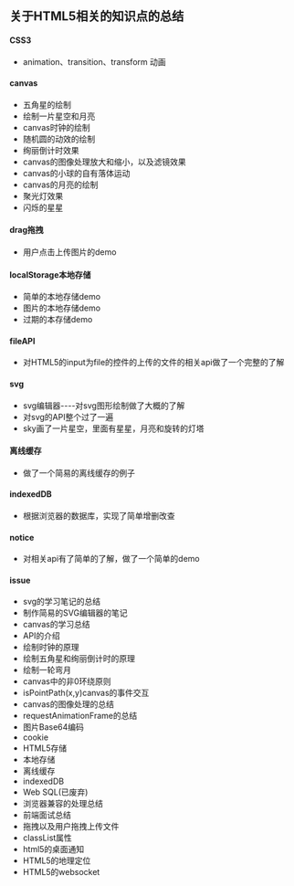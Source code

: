 ## 关于HTML5相关的知识点的总结

#### CSS3

* animation、transition、transform 动画

#### canvas

* 五角星的绘制
* 绘制一片星空和月亮
* canvas时钟的绘制
* 随机圆的动效的绘制
* 绚丽倒计时效果
* canvas的图像处理放大和缩小，以及滤镜效果
* canvas的小球的自有落体运动
* canvas的月亮的绘制
* 聚光灯效果
* 闪烁的星星
 
#### drag拖拽
* 用户点击上传图片的demo
 
#### localStorage本地存储
* 简单的本地存储demo
* 图片的本地存储demo
* 过期的本存储demo
   
#### fileAPI
* 对HTML5的input为file的控件的上传的文件的相关api做了一个完整的了解
 
#### svg
* svg编辑器----对svg图形绘制做了大概的了解
* 对svg的API整个过了一遍
* sky画了一片星空，里面有星星，月亮和旋转的灯塔
 
#### 离线缓存
* 做了一个简易的离线缓存的例子
 
#### indexedDB
* 根据浏览器的数据库，实现了简单增删改查
 
#### notice
* 对相关api有了简单的了解，做了一个简单的demo
 
#### issue

* svg的学习笔记的总结
* 制作简易的SVG编辑器的笔记
* canvas的学习总结
 * API的介绍
 * 绘制时钟的原理
 * 绘制五角星和绚丽倒计时的原理
 * 绘制一轮弯月
 * canvas中的非0环绕原则
 * isPointPath(x,y)canvas的事件交互
 * canvas的图像处理的总结
* requestAnimationFrame的总结
* 图片Base64编码
* cookie
* HTML5存储
 * 本地存储
 * 离线缓存
 * indexedDB
 * Web SQL(已废弃)  
* 浏览器兼容的处理总结
* 前端面试总结
* 拖拽以及用户拖拽上传文件
* classList属性
* html5的桌面通知
* HTML5的地理定位
* HTML5的websocket
